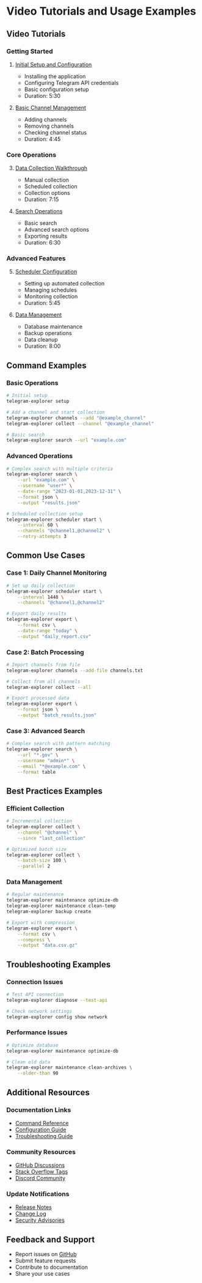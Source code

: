 # Video Tutorials and Usage Examples

## Video Tutorials

### Getting Started
1. [Initial Setup and Configuration](https://youtube.com/telegramarchiveexplorer/setup)
   - Installing the application
   - Configuring Telegram API credentials
   - Basic configuration setup
   - Duration: 5:30

2. [Basic Channel Management](https://youtube.com/telegramarchiveexplorer/channels)
   - Adding channels
   - Removing channels
   - Checking channel status
   - Duration: 4:45

### Core Operations

3. [Data Collection Walkthrough](https://youtube.com/telegramarchiveexplorer/collection)
   - Manual collection
   - Scheduled collection
   - Collection options
   - Duration: 7:15

4. [Search Operations](https://youtube.com/telegramarchiveexplorer/search)
   - Basic search
   - Advanced search options
   - Exporting results
   - Duration: 6:30

### Advanced Features

5. [Scheduler Configuration](https://youtube.com/telegramarchiveexplorer/scheduler)
   - Setting up automated collection
   - Managing schedules
   - Monitoring collection
   - Duration: 5:45

6. [Data Management](https://youtube.com/telegramarchiveexplorer/data)
   - Database maintenance
   - Backup operations
   - Data cleanup
   - Duration: 8:00

## Command Examples

### Basic Operations

```bash
# Initial setup
telegram-explorer setup

# Add a channel and start collection
telegram-explorer channels --add "@example_channel"
telegram-explorer collect --channel "@example_channel"

# Basic search
telegram-explorer search --url "example.com"
```

### Advanced Operations

```bash
# Complex search with multiple criteria
telegram-explorer search \
    --url "example.com" \
    --username "user*" \
    --date-range "2023-01-01,2023-12-31" \
    --format json \
    --output "results.json"

# Scheduled collection setup
telegram-explorer scheduler start \
    --interval 60 \
    --channels "@channel1,@channel2" \
    --retry-attempts 3
```

## Common Use Cases

### Case 1: Daily Channel Monitoring
```bash
# Set up daily collection
telegram-explorer scheduler start \
    --interval 1440 \
    --channels "@channel1,@channel2"

# Export daily results
telegram-explorer export \
    --format csv \
    --date-range "today" \
    --output "daily_report.csv"
```

### Case 2: Batch Processing
```bash
# Import channels from file
telegram-explorer channels --add-file channels.txt

# Collect from all channels
telegram-explorer collect --all

# Export processed data
telegram-explorer export \
    --format json \
    --output "batch_results.json"
```

### Case 3: Advanced Search
```bash
# Complex search with pattern matching
telegram-explorer search \
    --url "*.gov" \
    --username "admin*" \
    --email "*@example.com" \
    --format table
```

## Best Practices Examples

### Efficient Collection
```bash
# Incremental collection
telegram-explorer collect \
    --channel "@channel" \
    --since "last_collection"

# Optimized batch size
telegram-explorer collect \
    --batch-size 100 \
    --parallel 2
```

### Data Management
```bash
# Regular maintenance
telegram-explorer maintenance optimize-db
telegram-explorer maintenance clean-temp
telegram-explorer backup create

# Export with compression
telegram-explorer export \
    --format csv \
    --compress \
    --output "data.csv.gz"
```

## Troubleshooting Examples

### Connection Issues
```bash
# Test API connection
telegram-explorer diagnose --test-api

# Check network settings
telegram-explorer config show network
```

### Performance Issues
```bash
# Optimize database
telegram-explorer maintenance optimize-db

# Clean old data
telegram-explorer maintenance clean-archives \
    --older-than 90
```

## Additional Resources

### Documentation Links
- [Command Reference](commands.md)
- [Configuration Guide](configuration.md)
- [Troubleshooting Guide](troubleshooting.md)

### Community Resources
- [GitHub Discussions](https://github.com/yourusername/telegram-archive-explorer/discussions)
- [Stack Overflow Tags](https://stackoverflow.com/questions/tagged/telegram-archive-explorer)
- [Discord Community](https://discord.gg/telegramarchiveexplorer)

### Update Notifications
- [Release Notes](https://github.com/yourusername/telegram-archive-explorer/releases)
- [Change Log](../CHANGELOG.md)
- [Security Advisories](../SECURITY.md)

## Feedback and Support
- Report issues on [GitHub](https://github.com/yourusername/telegram-archive-explorer/issues)
- Submit feature requests
- Contribute to documentation
- Share your use cases
